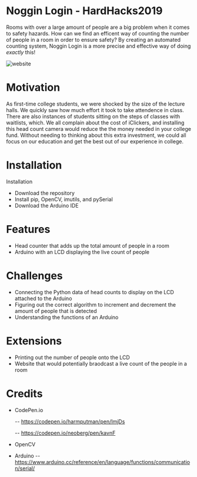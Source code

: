 # Noggin Login - HardHacks2019

Rooms with over a large amount of people are a big problem when it comes to safety hazards. How can we find an efficent way of counting the number of people in a room in order to ensure safety? By creating an automated counting system, Noggin Login is a more precise and effective way of doing *exactly* this!

![website](media/noggin-loggin.png)

# Motivation
As first-time college students, we were shocked by the size of the lecture halls. We quickly saw how much effort it took to take attendence in class. There are also instances of students sitting on the steps of classes with waitlists, which. We all complain about the cost of iClickers, and installing this head count camera would reduce the the money needed in your college fund. Without needing to thinking about this extra investment, we could all focus on our education and get the best out of our experience in college.

# Installation
Installation
- Download the repository
- Install pip, OpenCV, imutils, and pySerial
- Download the Arduino IDE

# Features
- Head counter that adds up the total amount of people in a room
- Arduino with an LCD displaying the live count of people

# Challenges
- Connecting the Python data of head counts to display on the LCD attached to the Arduino
- Figuring out the correct algorithm to increment and decrement the amount of people that is detected
- Understanding the functions of an Arduino

# Extensions
- Printing out the number of people onto the LCD
- Website that would potentially braodcast a live count of the people in a room

# Credits
- CodePen.io
  
  -- https://codepen.io/harmputman/pen/ImjDs
  
  -- https://codepen.io/neoberg/pen/kavnF
- OpenCV
  
- Arduino
  -- https://www.arduino.cc/reference/en/language/functions/communication/serial/
  
